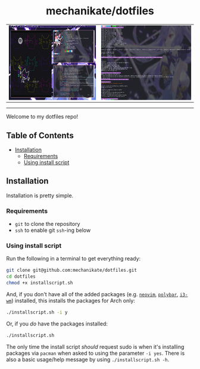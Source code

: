 <h1 align="center">mechanikate/dotfiles</h1>
<table align="center">
 <tr>
  <td><img src="https://github.com/mechanikate/dotfiles/blob/main/example.png?raw=true" alt="desktop example photo" height=200 /></td>
  <td><img src="https://github.com/mechanikate/dotfiles/blob/main/example-installscript.png?raw=true" alt="installscript.sh example photo" height=200 /></td>
 </tr>
</table>

<hr />

Welcome to my dotfiles repo!

## Table of Contents
- [Installation](#installation)
  * [Requirements](#requirements)
  * [Using install script](#using-install-script)

## Installation 
Installation is pretty simple.
### Requirements
 * `git` to clone the repository
 * `ssh` to enable git `ssh`-ing below

### Using install script
Run the following in a terminal to get everything ready:
```bash
git clone git@github.com:mechanikate/dotfiles.git
cd dotfiles
chmod +x installscript.sh
```
And, if you don't have all of the added packages (e.g. [`neovim`](https://archlinux.org/packages/?name=neovim), [`polybar`](https://archlinux.org/packages/?name=polybar), [`i3-wm`](https://archlinux.org/packages/?name=i3-wm)) installed, this installs the packages for Arch only:
```bash
./installscript.sh -i y
```
Or, if you *do* have the packages installed:
```bash
./installscript.sh
```
The only time the install script *should* request sudo is when it's installing packages via `pacman` when asked to using the parameter `-i yes`.
There is also a basic usage/help message by using `./installscript.sh -h`.



